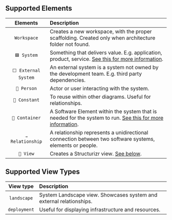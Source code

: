 ## Supported Elements

|        Elements        | Description                                                                                                                                   |
| :--------------------: | :-------------------------------------------------------------------------------------------------------------------------------------------- |
|      `Workspace`       | Creates a new workspace, with the proper scaffolding. Created only when architecture folder not found.                                        |
|      `🟦 System`       | Something that delivers value. E.g. application, product, service. [See this for more information](https://arc.net/l/quote/vcentqxx).         |
| `⬜️ External System`   | An external system is a system not owned by the development team. E.g. third party dependencies.                                              |
|      `👤 Person`       | Actor or user interacting with the system.                                                                                                    |
|     `🔸 Constant`      | To reuse within other diagrams. Useful for relationships.                                                                                     |
|    `🔹 Container`      | A Software Element within the system that is needed for the system to run. [See this for more information](https://arc.net/l/quote/adfwciig). |
|   `⇢  Relationship`    | A relationship represents a unidirectional connection between two software systems, elements or people.                                       |
|       `🔳 View`        | Creates a Structurizr view. [See below](#supported-view-types).                                                                               |

## Supported View Types

|  View type   | Description                                                         |
| :----------: | :------------------------------------------------------------------ |
| `landscape`  | System Landscape view. Showcases system and external relationships. |
| `deployment` | Useful for displaying infrastructure and resources.                 |
